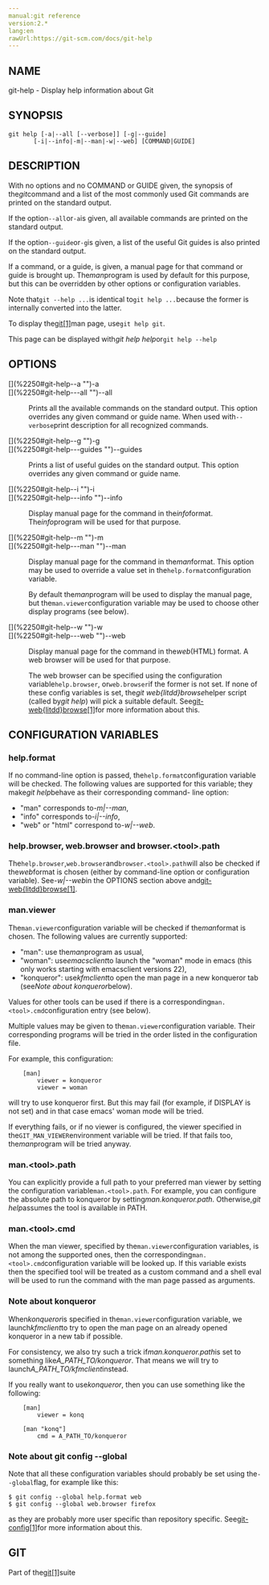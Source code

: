 ```yaml
---
manual:git reference
version:2.*
lang:en
rawUrl:https://git-scm.com/docs/git-help
---
```



## [](%2250#_name "")NAME<a name="_name"></a>


git-help - Display help information about Git





## [](%2250#_synopsis "")SYNOPSIS<a name="_synopsis"></a>

```
git help [-a|--all [--verbose]] [-g|--guide]
	   [-i|--info|-m|--man|-w|--web] [COMMAND|GUIDE]
```




## [](%2250#_description "")DESCRIPTION<a name="_description"></a>


With no options and no COMMAND or GUIDE given, the synopsis of the<em>git</em>command and a list of the most commonly used Git commands are printed on the standard output.




If the option`--all`or`-a`is given, all available commands are printed on the standard output.




If the option`--guide`or`-g`is given, a list of the useful Git guides is also printed on the standard output.




If a command, or a guide, is given, a manual page for that command or guide is brought up. The<em>man</em>program is used by default for this purpose, but this can be overridden by other options or configuration variables.




Note that`git --help ...`is identical to`git help ...`because the former is internally converted into the latter.




To display the[git[1]](%2248    "")man page, use`git help git`.




This page can be displayed with<em>git help help</em>or`git help --help`





## [](%2250#_options "")OPTIONS<a name="_options"></a>
<dl><dt id='git-help--a'>[](%2250#git-help--a "")-a</dt><dt id='git-help---all'>[](%2250#git-help---all "")--all</dt><dd>

Prints all the available commands on the standard output. This option overrides any given command or guide name. When used with`--verbose`print description for all recognized commands.

</dd><dt id='git-help--g'>[](%2250#git-help--g "")-g</dt><dt id='git-help---guides'>[](%2250#git-help---guides "")--guides</dt><dd>

Prints a list of useful guides on the standard output. This option overrides any given command or guide name.

</dd><dt id='git-help--i'>[](%2250#git-help--i "")-i</dt><dt id='git-help---info'>[](%2250#git-help---info "")--info</dt><dd>

Display manual page for the command in the<em>info</em>format. The<em>info</em>program will be used for that purpose.

</dd><dt id='git-help--m'>[](%2250#git-help--m "")-m</dt><dt id='git-help---man'>[](%2250#git-help---man "")--man</dt><dd>

Display manual page for the command in the<em>man</em>format. This option may be used to override a value set in the`help.format`configuration variable.



By default the<em>man</em>program will be used to display the manual page, but the`man.viewer`configuration variable may be used to choose other display programs (see below).


</dd><dt id='git-help--w'>[](%2250#git-help--w "")-w</dt><dt id='git-help---web'>[](%2250#git-help---web "")--web</dt><dd>

Display manual page for the command in the<em>web</em>(HTML) format. A web browser will be used for that purpose.



The web browser can be specified using the configuration variable`help.browser`, or`web.browser`if the former is not set. If none of these config variables is set, the<em>git web{litdd}browse</em>helper script (called by<em>git help</em>) will pick a suitable default. See[git-web{litdd}browse[1]](%5743    "")for more information about this.


</dd></dl>



## [](%2250#_configuration_variables "")CONFIGURATION VARIABLES<a name="_configuration_variables"></a>

### [](%2250#_help_format "")help.format<a name="_help_format"></a>


If no command-line option is passed, the`help.format`configuration variable will be checked. The following values are supported for this variable; they make<em>git help</em>behave as their corresponding command- line option:



* &quot;man&quot; corresponds to<em>-m|--man</em>,
* &quot;info&quot; corresponds to<em>-i|--info</em>,
* &quot;web&quot; or &quot;html&quot; correspond to<em>-w|--web</em>.



### [](%2250#_help_browser_web_browser_and_browser_tool_path "")help.browser, web.browser and browser.&lt;tool&gt;.path<a name="_help_browser_web_browser_and_browser_tool_path"></a>


The`help.browser`,`web.browser`and`browser.<tool>.path`will also be checked if the<em>web</em>format is chosen (either by command-line option or configuration variable). See<em>-w|--web</em>in the OPTIONS section above and[git-web{litdd}browse[1]](%5743    "").




### [](%2250#_man_viewer "")man.viewer<a name="_man_viewer"></a>


The`man.viewer`configuration variable will be checked if the<em>man</em>format is chosen. The following values are currently supported:



* &quot;man&quot;: use the<em>man</em>program as usual,
* &quot;woman&quot;: use<em>emacsclient</em>to launch the &quot;woman&quot; mode in emacs (this only works starting with emacsclient versions 22),
* &quot;konqueror&quot;: use<em>kfmclient</em>to open the man page in a new konqueror tab (see<em>Note about konqueror</em>below).



Values for other tools can be used if there is a corresponding`man.<tool>.cmd`configuration entry (see below).




Multiple values may be given to the`man.viewer`configuration variable. Their corresponding programs will be tried in the order listed in the configuration file.




For example, this configuration:



```
	[man]
		viewer = konqueror
		viewer = woman
```




will try to use konqueror first. But this may fail (for example, if DISPLAY is not set) and in that case emacs&#39; woman mode will be tried.




If everything fails, or if no viewer is configured, the viewer specified in the`GIT_MAN_VIEWER`environment variable will be tried. If that fails too, the<em>man</em>program will be tried anyway.




### [](%2250#_man_tool_path "")man.&lt;tool&gt;.path<a name="_man_tool_path"></a>


You can explicitly provide a full path to your preferred man viewer by setting the configuration variable`man.<tool>.path`. For example, you can configure the absolute path to konqueror by setting<em>man.konqueror.path</em>. Otherwise,<em>git help</em>assumes the tool is available in PATH.




### [](%2250#_man_tool_cmd "")man.&lt;tool&gt;.cmd<a name="_man_tool_cmd"></a>


When the man viewer, specified by the`man.viewer`configuration variables, is not among the supported ones, then the corresponding`man.<tool>.cmd`configuration variable will be looked up. If this variable exists then the specified tool will be treated as a custom command and a shell eval will be used to run the command with the man page passed as arguments.




### [](%2250#_note_about_konqueror "")Note about konqueror<a name="_note_about_konqueror"></a>


When<em>konqueror</em>is specified in the`man.viewer`configuration variable, we launch<em>kfmclient</em>to try to open the man page on an already opened konqueror in a new tab if possible.




For consistency, we also try such a trick if<em>man.konqueror.path</em>is set to something like<em>A_PATH_TO/konqueror</em>. That means we will try to launch<em>A_PATH_TO/kfmclient</em>instead.




If you really want to use<em>konqueror</em>, then you can use something like the following:



```
	[man]
		viewer = konq

	[man "konq"]
		cmd = A_PATH_TO/konqueror
```




### [](%2250#_note_about_git_config_global "")Note about git config --global<a name="_note_about_git_config_global"></a>


Note that all these configuration variables should probably be set using the`--global`flag, for example like this:



```
$ git config --global help.format web
$ git config --global web.browser firefox
```




as they are probably more user specific than repository specific. See[git-config[1]](%2249    "")for more information about this.






## [](%2250#_git "")GIT<a name="_git"></a>


Part of the[git[1]](%2248    "")suite





